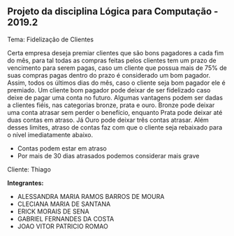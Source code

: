 ## Projeto da disciplina Lógica para Computação - 2019.2 

Tema: Fidelização de Clientes

Certa empresa deseja premiar clientes que são bons pagadores a cada fim do mês, para tal todas as compras feitas pelos clientes tem um prazo de vencimento para serem pagas, caso um cliente que possua mais de 75% de suas compras pagas dentro do prazo é considerado um bom pagador. Assim, todos os últimos dias do mês, caso o cliente seja bom pagador ele é premiado. Um cliente bom pagador pode deixar de ser fidelizado caso deixe de pagar uma conta no futuro. Algumas vantagens podem ser dadas a clientes fiéis, nas categorias bronze, prata e ouro. Bronze pode deixar uma conta atrasar sem perder o benefício, enquanto Prata pode deixar até duas contas em atraso. Já Ouro pode deixar três contas atrasar. Além desses limites, atraso de contas faz com que o cliente seja rebaixado para o nível imediatamente abaixo.

* Contas podem estar em atraso
* Por mais de 30 dias atrasados podemos considerar mais grave

Cliente: Thiago

**Integrantes:**
* ALESSANDRA MARIA RAMOS BARROS DE MOURA
* CLECIANA MARIA DE SANTANA
* ERICK MORAIS DE SENA
* GABRIEL FERNANDES DA COSTA
* JOAO VITOR PATRICIO ROMAO

